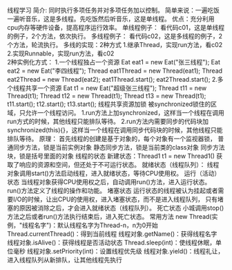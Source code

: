 线程学习
    简介:
        同时执行多项任务并对多项任务加以控制。
        简单来说：一遍吃饭一遍听音乐，这是多线程。先吃饭然后听音乐，这是单线程。
        优点：充分利用cpu内存等硬件设备，提高程序运行效率。
    单线程例子：
        看代码c01，这是单线程的例子，2个方法，依次执行。
    多线程例子：
        看代码c02，这是多线程的例子，2个方法，轮流执行。
    多线的实现：2种方式
        1.继承Thread，实现run方法，看c02
        2.实现Runnable，实现run方法，看c02  
        2种实例化方式：
            1.一个线程独占一个资源
                Eat eat1 = new Eat("张三线程");
                Eat eat2 = new Eat("李四线程");
                Thread eat1Thread = new Thread(eat1);
                Thread eat2Thread = new Thread(eat2);
                eat1Thread.start();
                eat2Thread.start();
            2.多个线程共享一个资源
                Eat t1 = new Eat("超级张三线程");
                Thread t11 = new Thread(t1);
                Thread t12 = new Thread(t1);
                Thread t13 = new Thread(t1);
                t11.start();
                t12.start();
                t13.start();
    线程共享资源加锁
        被synchronized锁住的区域，只允许一个线程访问。
        1.run方法上加synchronized，这样当一个线程在调用run方式的时候，其他线程只能排队等待。
        2.run方法内需要同步的代码块加synchronized(this){}，这样当一个线程在调用同步代码块的时候，其他线程只能排队等待。
        原理：
            首先线程的创建是基于对象的，每个对象有一个监视器锁，
            普通同步方法，锁是当前实例对象
            静态同步方法，锁是当前类的class对象
            同步方法块，锁是括号里面的对象
    线程的状态
        新建状态：Thread1 t1 = new Thread1()
            获取了响应的资源和空间，但还处于不可运行状态。
        就绪状态（线程队列）：
            线程对象调用start()方法启动线程，进入就绪状态，等待CPU使用权。
        运行（活动）状态
            当线程对象获得CPU使用权之后，自动调用run()方法，进入运行状态。
            run()方法定义了线程的操作和功能。
        堵塞状态
            运行状态的线程被认为挂起或者需要I/O的时候，让出CPU的使用权，进入堵塞状态，而不是进入线程队列，
            只有堵塞的原因被消除之后，才会进入就绪状态（线程队列）。
        死亡状态
            小城调用stop()方法之后或者run()方法执行结束后，进入死亡状态。
    常用方法
        new Thread(实例，"线程名字")：默认线程名字为Thread-n，n为0开始
        Thread.currentThread()：得到当前线程
        线程对象.getName()：获得线程名字
        线程对象.isAlive()：获得线程是否活动状态
        Thread.sleep(int)：使线程休眠，单位毫秒
        线程对象.setPriority(int)：设置线程优先级 
        线程对象.yield()：线程礼让，进入线程队列从新排队，让其他线程先执行